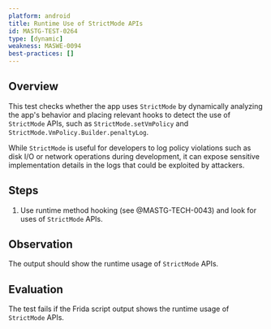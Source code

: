 ```yaml
---
platform: android
title: Runtime Use of StrictMode APIs
id: MASTG-TEST-0264
type: [dynamic]
weakness: MASWE-0094
best-practices: []
---
```


## Overview

This test checks whether the app uses `StrictMode` by dynamically analyzing the app's behavior and placing relevant hooks to detect the use of `StrictMode` APIs, such as `StrictMode.setVmPolicy` and `StrictMode.VmPolicy.Builder.penaltyLog`.

While `StrictMode` is useful for developers to log policy violations such as disk I/O or network operations during development, it can expose sensitive implementation details in the logs that could be exploited by attackers.

## Steps

1. Use runtime method hooking (see @MASTG-TECH-0043) and look for uses of `StrictMode` APIs.

## Observation

The output should show the runtime usage of `StrictMode` APIs.

## Evaluation

The test fails if the Frida script output shows the runtime usage of `StrictMode` APIs.
